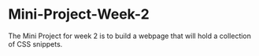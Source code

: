 # Mini-Project-Week-2
The Mini Project for week 2 is to build a webpage that will hold a collection of CSS snippets.
